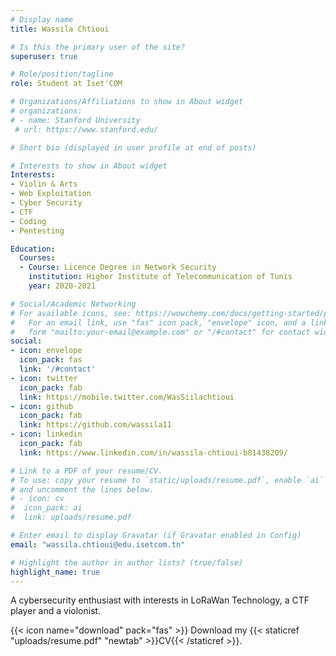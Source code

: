```yaml
---
# Display name
title: Wassila Chtioui

# Is this the primary user of the site?
superuser: true

# Role/position/tagline
role: Student at Iset'COM

# Organizations/Affiliations to show in About widget
# organizations:
# - name: Stanford University
 # url: https://www.stanford.edu/

# Short bio (displayed in user profile at end of posts)	

# Interests to show in About widget
Interests:
- Violin & Arts
- Web Exploitation
- Cyber Security
- CTF
- Coding
- Pentesting

Education:
  Courses:
  - Course: Licence Degree in Network Security
    institution: Higher Institute of Telecommunication of Tunis 
    year: 2020-2021 

# Social/Academic Networking
# For available icons, see: https://wowchemy.com/docs/getting-started/page-builder/#icons
#   For an email link, use "fas" icon pack, "envelope" icon, and a link in the
#   form "mailto:your-email@example.com" or "/#contact" for contact widget.
social:
- icon: envelope
  icon_pack: fas
  link: '/#contact'
- icon: twitter
  icon_pack: fab
  link: https://mobile.twitter.com/WasSiilachtioui 
- icon: github
  icon_pack: fab
  link: https://github.com/wassila11 
- icon: linkedin
  icon_pack: fab
  link: https://www.linkedin.com/in/wassila-chtioui-b81438209/ 

# Link to a PDF of your resume/CV.
# To use: copy your resume to `static/uploads/resume.pdf`, enable `ai` icons in `params.toml`, 
# and uncomment the lines below.
# - icon: cv
#  icon_pack: ai
#  link: uploads/resume.pdf

# Enter email to display Gravatar (if Gravatar enabled in Config)
email: "wassila.chtioui@edu.isetcom.tn"

# Highlight the author in author lists? (true/false)
highlight_name: true
---
```


A cybersecurity enthusiast with interests in LoRaWan Technology, a CTF player and a violonist. 

 {{< icon name="download" pack="fas" >}} Download my {{< staticref "uploads/resume.pdf" "newtab" >}}CV{{< /staticref >}}.
